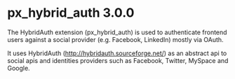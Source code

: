 # px_hybrid_auth 3.0.0
The HybridAuth extension (px_hybrid_auth) is used to authenticate frontend users against a social provider (e.g. Facebook, LinkedIn) mostly via OAuth.

It uses HybridAuth (http://hybridauth.sourceforge.net/) as an abstract api to social apis and identities providers such as Facebook, Twitter, MySpace and Google.
